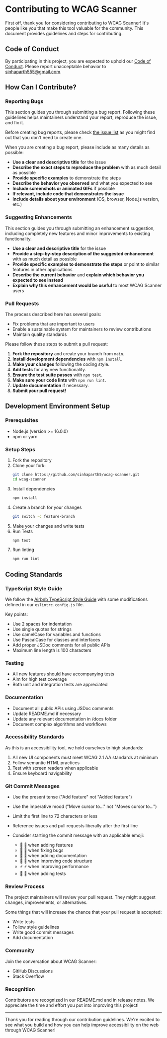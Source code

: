 # Contributing to WCAG Scanner

First off, thank you for considering contributing to WCAG Scanner! It's people like you that make this tool valuable for the community. This document provides guidelines and steps for contributing.

## Code of Conduct

By participating in this project, you are expected to uphold our [Code of Conduct](CODE_OF_CONDUCT.md). Please report unacceptable behavior to [sinhaparth555@gmail.com](mailto:sinhaparth555@gmail.com).

## How Can I Contribute?

### Reporting Bugs

This section guides you through submitting a bug report. Following these guidelines helps maintainers understand your report, reproduce the issue, and fix it.

Before creating bug reports, please check [the issue list](https://github.com/sinhaparth5/wcag-scanner/issues) as you might find out that you don't need to create one.

When you are creating a bug report, please include as many details as possible:

* **Use a clear and descriptive title** for the issue
* **Describe the exact steps to reproduce the problem** with as much detail as possible
* **Provide specific examples** to demonstrate the steps
* **Describe the behavior you observed** and what you expected to see
* **Include screenshots or animated GIFs** if possible
* **If relevant, include code that demonstrates the issue**
* **Include details about your environment** (OS, browser, Node.js version, etc.)

### Suggesting Enhancements

This section guides you through submitting an enhancement suggestion, including completely new features and minor improvements to existing functionality.

* **Use a clear and descriptive title** for the issue
* **Provide a step-by-step description of the suggested enhancement** with as much detail as possible
* **Provide specific examples to demonstrate the steps** or point to similar features in other applications
* **Describe the current behavior** and **explain which behavior you expected to see instead**
* **Explain why this enhancement would be useful** to most WCAG Scanner users

### Pull Requests

The process described here has several goals:

- Fix problems that are important to users
- Enable a sustainable system for maintainers to review contributions
- Maintain quality standards

Please follow these steps to submit a pull request:

1. **Fork the repository** and create your branch from `main`.
2. **Install development dependencies** with `npm install`.
3. **Make your changes** following the coding style.
4. **Add tests** for any new functionality.
5. **Ensure the test suite passes** with `npm test`.
6. **Make sure your code lints** with `npm run lint`.
7. **Update documentation** if necessary.
8. **Submit your pull request!**

## Development Environment Setup

### Prerequisites

- Node.js (version >= 16.0.0)
- npm or yarn

### Setup Steps

1. Fork the repository
2. Clone your fork:
   ```bash
   git clone https://github.com/sinhaparth5/wcag-scanner.git
   cd wcag-scanner
   ```
3. Install dependencies
   ```bash
   npm install
   ```
4. Create a branch for your changes
   ```bash
   git switch -c feature-branch
   ```
5. Make your changes and write tests
6. Run Tests
   ```bash
   npm test
   ```
7. Run linting
   ```bash
   npm run lint
   ```

## Coding Standards
### TypeScript Style Guide
We follow the [Airbnb TypeScript Style Guide](https://github.com/airbnb/javascript) with some modifications defined in our `eslintrc.config.js` file.

Key points:
 - Use 2 spaces for indentation
 - Use single quotes for strings
 - Use camelCase for variables and functions
 - Use PascalCase for classes and interfaces
 - Add proper JSDoc comments for all public APIs
 - Maximum line length is 100 characters

### Testing

 - All new features should have accompanying tests
 - Aim for high test coverage
 - Both unit and integration tests are appreciated

### Documentation

 - Document all public APIs using JSDoc comments
 - Update README.md if necessary
 - Update any relevant documentation in /docs folder
 - Document complex algorithms and workflows

### Accessibility Standards
As this is an accessibility tool, we hold ourselves to high standards:

1. All new UI components must meet WCAG 2.1 AA standards at minimum
2. Follow semantic HTML practices
3. Test with screen readers when applicable
4. Ensure keyboard navigability

### Git Commit Messages

 - Use the present tense ("Add feature" not "Added feature")
 - Use the imperative mood ("Move cursor to..." not "Moves cursor to...")
 - Limit the first line to 72 characters or less
 - Reference issues and pull requests liberally after the first line
 - Consider starting the commit message with an applicable emoji:

   - 🚀 :rocket: when adding features
   - 🐛 :bug: when fixing bugs
   - 📝 :memo: when adding documentation
   - 🎨 :art: when improving code structure
   - ⚡️ :zap: when improving performance
   - 🧪 :test_tube: when adding tests



### Review Process
The project maintainers will review your pull request. They might suggest changes, improvements, or alternatives.

Some things that will increase the chance that your pull request is accepted:

- Write tests
- Follow style guidelines
- Write good commit messages
- Add documentation

### Community
Join the conversation about WCAG Scanner:

- GitHub Discussions
- Stack Overflow

### Recognition
Contributors are recognized in our README.md and in release notes. We appreciate the time and effort you put into improving this project!

***

Thank you for reading through our contribution guidelines. We're excited to see what you build and how you can help improve accessibility on the web through WCAG Scanner!
